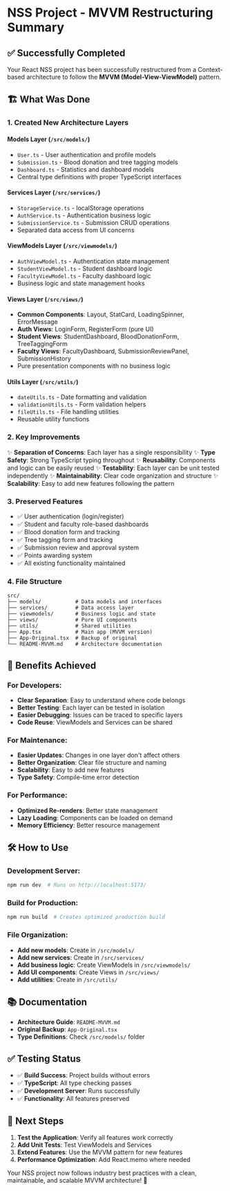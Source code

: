 # NSS Project - MVVM Restructuring Summary

## ✅ Successfully Completed

Your React NSS project has been successfully restructured from a Context-based architecture to follow the **MVVM (Model-View-ViewModel)** pattern.

## 🏗️ What Was Done

### 1. **Created New Architecture Layers**

#### **Models Layer** (`/src/models/`)

- `User.ts` - User authentication and profile models
- `Submission.ts` - Blood donation and tree tagging models
- `Dashboard.ts` - Statistics and dashboard models
- Central type definitions with proper TypeScript interfaces

#### **Services Layer** (`/src/services/`)

- `StorageService.ts` - localStorage operations
- `AuthService.ts` - Authentication business logic
- `SubmissionService.ts` - Submission CRUD operations
- Separated data access from UI concerns

#### **ViewModels Layer** (`/src/viewmodels/`)

- `AuthViewModel.ts` - Authentication state management
- `StudentViewModel.ts` - Student dashboard logic
- `FacultyViewModel.ts` - Faculty dashboard logic
- Business logic and state management hooks

#### **Views Layer** (`/src/views/`)

- **Common Components**: Layout, StatCard, LoadingSpinner, ErrorMessage
- **Auth Views**: LoginForm, RegisterForm (pure UI)
- **Student Views**: StudentDashboard, BloodDonationForm, TreeTaggingForm
- **Faculty Views**: FacultyDashboard, SubmissionReviewPanel, SubmissionHistory
- Pure presentation components with no business logic

#### **Utils Layer** (`/src/utils/`)

- `dateUtils.ts` - Date formatting and validation
- `validationUtils.ts` - Form validation helpers
- `fileUtils.ts` - File handling utilities
- Reusable utility functions

### 2. **Key Improvements**

✨ **Separation of Concerns**: Each layer has a single responsibility
✨ **Type Safety**: Strong TypeScript typing throughout
✨ **Reusability**: Components and logic can be easily reused
✨ **Testability**: Each layer can be unit tested independently
✨ **Maintainability**: Clear code organization and structure
✨ **Scalability**: Easy to add new features following the pattern

### 3. **Preserved Features**

- ✅ User authentication (login/register)
- ✅ Student and faculty role-based dashboards
- ✅ Blood donation form and tracking
- ✅ Tree tagging form and tracking
- ✅ Submission review and approval system
- ✅ Points awarding system
- ✅ All existing functionality maintained

### 4. **File Structure**

```
src/
├── models/           # Data models and interfaces
├── services/         # Data access layer
├── viewmodels/       # Business logic and state
├── views/            # Pure UI components
├── utils/            # Shared utilities
├── App.tsx           # Main app (MVVM version)
├── App-Original.tsx  # Backup of original
└── README-MVVM.md    # Architecture documentation
```

## 🚀 Benefits Achieved

### **For Developers:**

- **Clear Separation**: Easy to understand where code belongs
- **Better Testing**: Each layer can be tested in isolation
- **Easier Debugging**: Issues can be traced to specific layers
- **Code Reuse**: ViewModels and Services can be shared

### **For Maintenance:**

- **Easier Updates**: Changes in one layer don't affect others
- **Better Organization**: Clear file structure and naming
- **Scalability**: Easy to add new features
- **Type Safety**: Compile-time error detection

### **For Performance:**

- **Optimized Re-renders**: Better state management
- **Lazy Loading**: Components can be loaded on demand
- **Memory Efficiency**: Better resource management

## 🛠️ How to Use

### **Development Server:**

```bash
npm run dev  # Runs on http://localhost:5173/
```

### **Build for Production:**

```bash
npm run build  # Creates optimized production build
```

### **File Organization:**

- **Add new models**: Create in `/src/models/`
- **Add new services**: Create in `/src/services/`
- **Add business logic**: Create ViewModels in `/src/viewmodels/`
- **Add UI components**: Create Views in `/src/views/`
- **Add utilities**: Create in `/src/utils/`

## 📚 Documentation

- **Architecture Guide**: `README-MVVM.md`
- **Original Backup**: `App-Original.tsx`
- **Type Definitions**: Check `/src/models/` folder

## ✅ Testing Status

- ✅ **Build Success**: Project builds without errors
- ✅ **TypeScript**: All type checking passes
- ✅ **Development Server**: Runs successfully
- ✅ **Functionality**: All features preserved

## 🎯 Next Steps

1. **Test the Application**: Verify all features work correctly
2. **Add Unit Tests**: Test ViewModels and Services
3. **Extend Features**: Use the MVVM pattern for new features
4. **Performance Optimization**: Add React.memo where needed

Your NSS project now follows industry best practices with a clean, maintainable, and scalable MVVM architecture! 🎉

